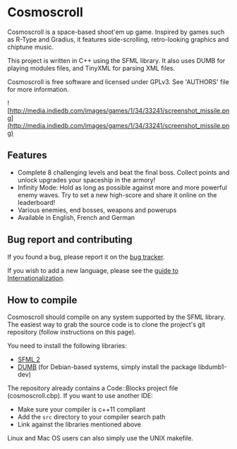 # Cosmoscroll #

Cosmoscroll is a space-based shoot'em up game. Inspired by games such as R-Type and Gradius, it features side-scrolling, retro-looking graphics and chiptune music.

This project is written in C++ using the SFML library. It also uses DUMB for playing modules files, and TinyXML for parsing XML files.

Cosmoscroll is free software and licensed under GPLv3. See 'AUTHORS' file for more information.


![http://media.indiedb.com/images/games/1/34/33241/screenshot_missile.png](http://media.indiedb.com/images/games/1/34/33241/screenshot_missile.png)

## Features ##

  * Complete 8 challenging levels and beat the final boss. Collect points and unlock upgrades your spaceship in the armory!
  * Infinity Mode: Hold as long as possible against more and more powerful enemy waves. Try to set a new high-score and share it online on the leaderboard!
  * Various enemies, end bosses, weapons and powerups
  * Available in English, French and German


## Bug report and contributing ##

If you found a bug, please report it on the <a href='https://github.com/abodelot/cosmoscroll/issues'>bug tracker</a>.

If you wish to add a new language,  please see the <a href='https://github.com/abodelot/cosmoscroll/wiki/Internationalization'>guide to Internationalization</a>.

## How to compile ##

Cosmoscroll should compile on any system supported by the SFML library. The easiest way to grab the source code is to clone the project's git repository (follow instructions on this page).

You need to install the following libraries:

  * <a href='http://www.sfml-dev.org/download/sfml/2.1/'>SFML 2</a>
  * <a href='http://dumb.sourceforge.net'>DUMB</a> (for Debian-based systems, simply install the package libdumb1-dev)

The repository already contains a Code::Blocks project file (cosmoscroll.cbp). If you want to use another IDE:

  * Make sure your compiler is c++11 compliant
  * Add the `src` directory to your compiler search path
  * Link against the libraries mentioned above

Linux and Mac OS users can also simply use the UNIX makefile.

